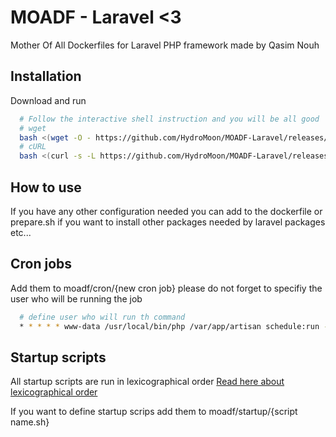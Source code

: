 
# MOADF - Laravel <3

Mother Of All Dockerfiles for Laravel PHP framework made by Qasim Nouh

## Installation

Download and run

```bash
  # Follow the interactive shell instruction and you will be all good
  # wget
  bash <(wget -O - https://github.com/HydroMoon/MOADF-Laravel/releases/download/1.0.0/start.sh)
  # cURL
  bash <(curl -s -L https://github.com/HydroMoon/MOADF-Laravel/releases/download/1.0.0/start.sh)
```

## How to use

If you have any other configuration needed you can add to the dockerfile or prepare.sh if you want to install other packages needed by laravel packages etc...


## Cron jobs

Add them to moadf/cron/{new cron job}
please do not forget to specifiy the user who will be running the job

```bash
  # define user who will run th command
  * * * * * www-data /usr/local/bin/php /var/app/artisan schedule:run --verbose --no-interaction >> /dev/null 2>&1
```
    
## Startup scripts

All startup scripts are run in lexicographical order [Read here about lexicographical order](https://stackoverflow.com/questions/45950646/what-is-lexicographical-order)

If you want to define startup scrips add them to moadf/startup/{script name.sh}
